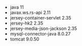 - java 11
- javax.ws.rs-api 2.11
- jersey-container-servlet 2.35
- jersey-hk2 2.35
- jersey-media-json-jackson 2.35
- mysql-connector-java 8.0.27
- tomcat 9.0.50
